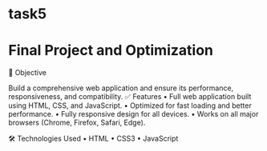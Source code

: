 # task5  
# Final Project and Optimization

📌 Objective

Build a comprehensive web application and ensure its performance, responsiveness, and compatibility.
✅ Features
	•	Full web application built using HTML, CSS, and JavaScript.
	•	Optimized for fast loading and better performance.
	•	Fully responsive design for all devices.
	•	Works on all major browsers (Chrome, Firefox, Safari, Edge).

🛠 Technologies Used
	•	HTML
	•	CSS3
	•	JavaScript

